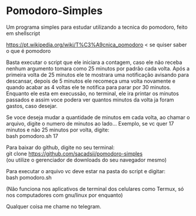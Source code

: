 # Pomodoro-Simples
Um programa simples para estudar utilizando a tecnica do pomodoro, feito em shellscript

https://pt.wikipedia.org/wiki/T%C3%A9cnica_pomodoro < se quiser saber o que é pomodoro

Basta executar o script que ele iniciara a contagem, caso ele não receba nenhum argumento tomara como 25 minutos por padrão cada volta. Após a primeira volta de 25 minutos ele te mostrara uma notificação avisando para descansar, depois de 5 minutos ele recomeça uma volta novamente e quando acabar as 4 voltas ele te notifica para parar por 30 minutos.  
Enquanto ele esta em execussão, no terminal, ele ira printar os minutos passados e assim voce podera ver quantos minutos da volta ja foram gastos, caso desejar.

Se voce deseja mudar a quantidade de minutos em cada volta, ao chamar o arquivo, digite o numero de minutos ao lado... Exemplo, se vc quer 17 minutos e não 25 minutos por volta, digite:  
bash pomodoro.sh 17

Para baixar do github, digite no seu terminal:  
git clone https://github.com/sacadsii/pomodoro-simples  
(ou utilize o gerenciador de downloads do seu navegador mesmo)

Para executar o arquivo vc deve estar na pasta do script e digitar:  
bash pomodoro.sh

(Não funciona nos aplicativos de terminal dos celulares como Termux, só nos computadores com gnu/linux por enquanto)

Qualquer coisa me chame no telegram.
